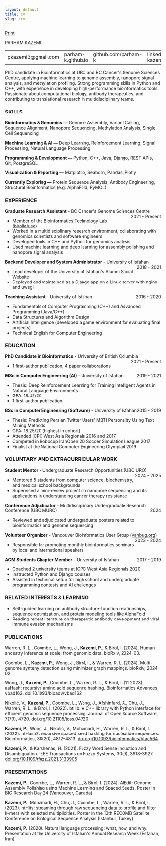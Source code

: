 ```yaml
---
layout: default
title: CV
slug: /cv
---
```


<span class="print-button"><a href="javascript:window.print();"><i class="fa-solid fa-print"></i> Print</a></span>
<br>

<div class="cv-header">

<p>PARHAM KAZEMI</p>

<table>
  <tr>
    <td>pkazemi3@gmail.com</td>
    <td>parham-k.github.io</td>
    <td>github.com/parham-k</td>
    <td>linkedin.com/in/p-kazemi</td>
  </tr>
</table>

</div>

<div class="cv" markdown="1">

PhD candidate in Bioinformatics at UBC and BC Cancer's Genome Sciences Centre, applying machine learning to genome assembly, nanopore signal analysis, and methylation profiling. Strong programming skills in Python and C++, with experience in developing high-performance bioinformatics tools. Passionate about computational biology, antibody therapeutics, and contributing to translational research in multidisciplinary teams.

### SKILLS

**Bioinformatics & Genomics —** Genome Assembly, Variant Calling, Sequence Alignment, Nanopore Sequencing, Methylation Analysis, Single Cell Sequencing

**Machine Learning & AI —** Deep Learning, Reinforcement Learning, Signal Processing, Natural Language Processing

**Programming & Development —** Python, C++, Java, Django, REST APIs, Git, PostgreSQL

**Visualization & Reporting —** Matplotlib, Seaborn, Pandas, Plotly

**Currently Exploring —** Protein Sequence Analysis, Antibody Engineering, Structural Bioinformatics (e.g. AlphaFold, PyMOL)

### EXPERIENCE

**Graduate Research Assistant** - BC Cancer's Genome Sciences Centre
<span style="float: right; ">2021 - Present</span>
- Member of the Bioinformatics Technology Lab ([birollab.ca](https://birollab.ca))
- Worked in a multidisciplinary research environment, collaborating with genomics scientists and software engineers
- Developed tools in C++ and Python for genomics analysis
- Used machine learning and deep learning for assembly polishing and nanopore signal analysis

**Backend Developer and System Administrator** - University of Isfahan
<span style="float: right; ">2018 - 2021</span>
- Lead developer of the University of Isfahan's Alumni Social Website
- Deployed and maintained as a Django app on a Linux server with nginx and uwsgi

**Teaching Assistant** - University of Isfahan
<span style="float: right; ">2016 - 2020</span>
- Fundamentals of Computer Programming (C++) and Advanced Programming (Java/C++)
- Data Structures and Algorithm Design
- Artificial Intelligence (developed a game environment for evaluating final projects)
- Technical English for Computer Engineering

### EDUCATION

**PhD Candidate in Bioinformatics** - University of British Columbia <span style="float: right; ">2021 - Present</span>  
- 1 first-author publication, 4 paper collaborations

**MSc in Computer Engineering (AI)** - University of Isfahan <span style="float: right; ">2019 - 2021</span>
- Thesis: Deep Reinforcement Learning for Training Intelligent Agents in Natural Language Environments 
- GPA: 18.42/20
- 1 first-author publication

**BSc in Computer Engineering (Software)** - University of Isfahan <span style="float: right; ">2015 - 2019</span>  
- Thesis: Predicting Persian Twitter Users' MBTI Personality Using Text Mining Methods
- GPA: 18.25/20 (highest in cohort)
- Attended ICPC West Asia Regionals 2016 and 2017
- Competed in Robocup IranOpen 2D Soccer Simulation League 2017
- Finalist at the National Computer Engineering Olympiad 2019

### VOLUNTARY AND EXTRACURRICULAR WORK

**Student Mentor** - Undergraduate Research Opportunities (UBC URO)
<span style="float: right; ">2024 - 2025</span>
- Mentored 5 students from computer science, biochemistry, and medical school backgrounds
- Supervised a mini-review project on nanopore sequencing and its applications in understanding cancer therapy resistance

**Conference Adjudicator** - Multidisciplinary Undergraduate Research Conference (UBC MURC)
<span style="float: right; ">2024</span>
- Reviewed and adjudicated undergraduate posters related to bioinformatics and genome sequencing

**Volunteer Organizer** - Vancouver Bioinformatics User Group ([vanbug.org](https://vanbug.org/))
<span style="float: right; ">2023 - 2024</span>
- Responsible for promoting monthly bioinformatics seminars by local and international speakers

**ACM Students Chapter Member** - University of Isfahan
<span style="float: right; ">2017 - 2019</span>
- Coached 2 university teams at ICPC West Asia Regionals 2020
- Instructed Python and Django courses
- Assisted in technical setup for high school and undergraduate programming contests and AI challenges

### RELATED INTERESTS & LEARNING

- Self-guided learning on antibody structure-function relationships, sequence optimization, and protein modeling tools like AlphaFold
- Reading recent literature on therapeutic antibody development and viral immune evasion mechanisms

### PUBLICATIONS

Warren, R. L., Coombe, L., Wong, J., **Kazemi, P.**, & Birol, I. (2024). Human ancestry inference at scale, from genomic data. bioRxiv, 2024-03.

Coombe, L., **Kazemi, P.**, Wong, J., Birol, I., & Warren, R. L. (2024). Multi-genome synteny detection using minimizer graph mappings. bioRxiv, 2024-02.

Wong, J., **Kazemi, P.**, Coombe, L., Warren, R. L., & Birol, I. (11 2023). aaHash: recursive amino acid sequence hashing. Bioinformatics Advances, vbad162. doi:10.1093/bioadv/vbad162

Nikolić, V., **Kazemi, P.**, Coombe, L., Wong, J., Afshinfard, A., Chu, J., Warren, R. L., & Birol, I. (2022). btllib: A C++ library with Python interface for efficient genomic sequence processing. Journal of Open Source Software, 7(79), 4720. [doi.org/10.21105/joss.04720](https://doi.org/10.21105/joss.04720)

**Kazemi, P.**, Wong, J., Nikolić, V., Mohamadi, H., Warren, R. L., & Birol, I. (2022). ntHash2: recursive spaced seed hashing for nucleotide sequences. Bioinformatics, 38(20), 4812–4813. [doi.org/10.1093/bioinformatics/btac564](https://doi.org/10.1093/bioinformatics/btac564)

**Kazemi, P.**, & Karshenas, H. (2021). Fuzzy Word Sense Induction and Disambiguation. IEEE Transactions on Fuzzy Systems, 30(9), 3918–3927. [doi.org/10.1109/tfuzz.2021.3133905](https://doi.org/10.1109/tfuzz.2021.3133905)

### PRESENTATIONS

**Kazemi, P.**, Coombe, L., Warren, R. L., & Birol, I. (2024). AIEdit: Genome Assembly Polishing using Machine Learning and Spaced Seeds. Poster in BIG Research Day 24 (Vancouver, Canada)

**Kazemi, P.**, Mohamadi, H., Chu, J., Coombe, L., Warren, R. L., & Birol, I. (2023). ntHits: streaming through raw sequencing data to profile and filter k-mers with selected multiplicities. Poster in the 13th RECOMB Satellite Conference on Biological Sequence Analysis (Istanbul, Turkey)

**Kazemi, P.** (2020). Natural language processing: what, how, and why. Presentation at the University of Isfahan's Annual Research Week (Esfahan, Iran)

</div>
